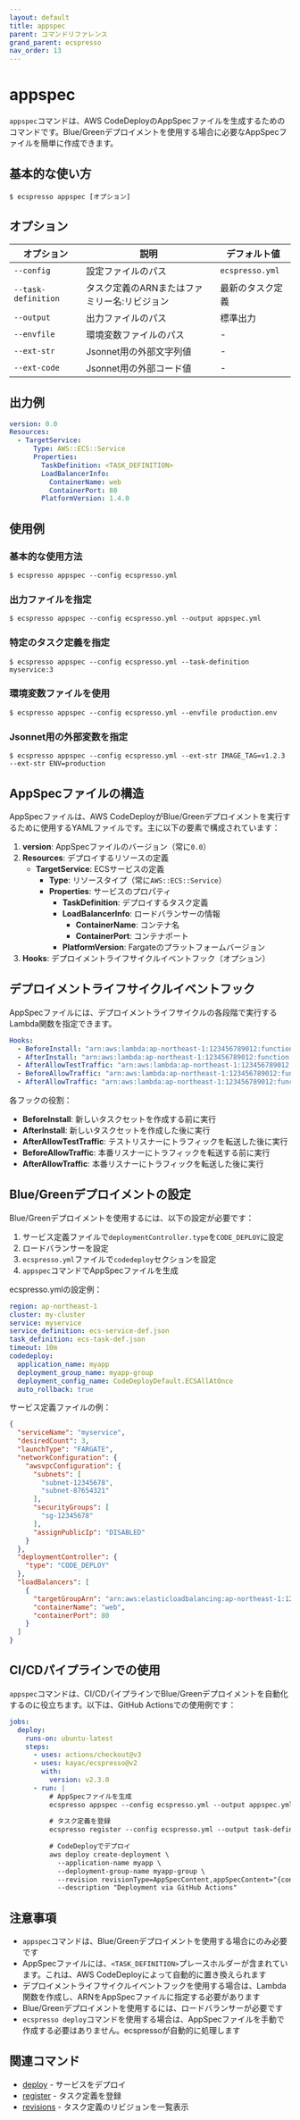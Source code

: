 ```yaml
---
layout: default
title: appspec
parent: コマンドリファレンス
grand_parent: ecspresso
nav_order: 13
---
```


# appspec

`appspec`コマンドは、AWS CodeDeployのAppSpecファイルを生成するためのコマンドです。Blue/Greenデプロイメントを使用する場合に必要なAppSpecファイルを簡単に作成できます。

## 基本的な使い方

```console
$ ecspresso appspec [オプション]
```

## オプション

| オプション | 説明 | デフォルト値 |
|------------|------|------------|
| `--config` | 設定ファイルのパス | `ecspresso.yml` |
| `--task-definition` | タスク定義のARNまたはファミリー名:リビジョン | 最新のタスク定義 |
| `--output` | 出力ファイルのパス | 標準出力 |
| `--envfile` | 環境変数ファイルのパス | - |
| `--ext-str` | Jsonnet用の外部文字列値 | - |
| `--ext-code` | Jsonnet用の外部コード値 | - |

## 出力例

```yaml
version: 0.0
Resources:
  - TargetService:
      Type: AWS::ECS::Service
      Properties:
        TaskDefinition: <TASK_DEFINITION>
        LoadBalancerInfo:
          ContainerName: web
          ContainerPort: 80
        PlatformVersion: 1.4.0
```

## 使用例

### 基本的な使用方法

```console
$ ecspresso appspec --config ecspresso.yml
```

### 出力ファイルを指定

```console
$ ecspresso appspec --config ecspresso.yml --output appspec.yml
```

### 特定のタスク定義を指定

```console
$ ecspresso appspec --config ecspresso.yml --task-definition myservice:3
```

### 環境変数ファイルを使用

```console
$ ecspresso appspec --config ecspresso.yml --envfile production.env
```

### Jsonnet用の外部変数を指定

```console
$ ecspresso appspec --config ecspresso.yml --ext-str IMAGE_TAG=v1.2.3 --ext-str ENV=production
```

## AppSpecファイルの構造

AppSpecファイルは、AWS CodeDeployがBlue/Greenデプロイメントを実行するために使用するYAMLファイルです。主に以下の要素で構成されています：

1. **version**: AppSpecファイルのバージョン（常に`0.0`）
2. **Resources**: デプロイするリソースの定義
   - **TargetService**: ECSサービスの定義
     - **Type**: リソースタイプ（常に`AWS::ECS::Service`）
     - **Properties**: サービスのプロパティ
       - **TaskDefinition**: デプロイするタスク定義
       - **LoadBalancerInfo**: ロードバランサーの情報
         - **ContainerName**: コンテナ名
         - **ContainerPort**: コンテナポート
       - **PlatformVersion**: Fargateのプラットフォームバージョン
3. **Hooks**: デプロイメントライフサイクルイベントフック（オプション）

## デプロイメントライフサイクルイベントフック

AppSpecファイルには、デプロイメントライフサイクルの各段階で実行するLambda関数を指定できます。

```yaml
Hooks:
  - BeforeInstall: "arn:aws:lambda:ap-northeast-1:123456789012:function:BeforeInstallHook"
  - AfterInstall: "arn:aws:lambda:ap-northeast-1:123456789012:function:AfterInstallHook"
  - AfterAllowTestTraffic: "arn:aws:lambda:ap-northeast-1:123456789012:function:AfterAllowTestTrafficHook"
  - BeforeAllowTraffic: "arn:aws:lambda:ap-northeast-1:123456789012:function:BeforeAllowTrafficHook"
  - AfterAllowTraffic: "arn:aws:lambda:ap-northeast-1:123456789012:function:AfterAllowTrafficHook"
```

各フックの役割：

- **BeforeInstall**: 新しいタスクセットを作成する前に実行
- **AfterInstall**: 新しいタスクセットを作成した後に実行
- **AfterAllowTestTraffic**: テストリスナーにトラフィックを転送した後に実行
- **BeforeAllowTraffic**: 本番リスナーにトラフィックを転送する前に実行
- **AfterAllowTraffic**: 本番リスナーにトラフィックを転送した後に実行

## Blue/Greenデプロイメントの設定

Blue/Greenデプロイメントを使用するには、以下の設定が必要です：

1. サービス定義ファイルで`deploymentController.type`を`CODE_DEPLOY`に設定
2. ロードバランサーを設定
3. `ecspresso.yml`ファイルで`codedeploy`セクションを設定
4. `appspec`コマンドでAppSpecファイルを生成

ecspresso.ymlの設定例：

```yaml
region: ap-northeast-1
cluster: my-cluster
service: myservice
service_definition: ecs-service-def.json
task_definition: ecs-task-def.json
timeout: 10m
codedeploy:
  application_name: myapp
  deployment_group_name: myapp-group
  deployment_config_name: CodeDeployDefault.ECSAllAtOnce
  auto_rollback: true
```

サービス定義ファイルの例：

```json
{
  "serviceName": "myservice",
  "desiredCount": 3,
  "launchType": "FARGATE",
  "networkConfiguration": {
    "awsvpcConfiguration": {
      "subnets": [
        "subnet-12345678",
        "subnet-87654321"
      ],
      "securityGroups": [
        "sg-12345678"
      ],
      "assignPublicIp": "DISABLED"
    }
  },
  "deploymentController": {
    "type": "CODE_DEPLOY"
  },
  "loadBalancers": [
    {
      "targetGroupArn": "arn:aws:elasticloadbalancing:ap-northeast-1:123456789012:targetgroup/blue/abcdef1234567890",
      "containerName": "web",
      "containerPort": 80
    }
  ]
}
```

## CI/CDパイプラインでの使用

`appspec`コマンドは、CI/CDパイプラインでBlue/Greenデプロイメントを自動化するのに役立ちます。以下は、GitHub Actionsでの使用例です：

```yaml
jobs:
  deploy:
    runs-on: ubuntu-latest
    steps:
      - uses: actions/checkout@v3
      - uses: kayac/ecspresso@v2
        with:
          version: v2.3.0
      - run: |
          # AppSpecファイルを生成
          ecspresso appspec --config ecspresso.yml --output appspec.yml
          
          # タスク定義を登録
          ecspresso register --config ecspresso.yml --output task-definition-arn.txt
          
          # CodeDeployでデプロイ
          aws deploy create-deployment \
            --application-name myapp \
            --deployment-group-name myapp-group \
            --revision revisionType=AppSpecContent,appSpecContent="{content: $(cat appspec.yml | jq -R -s .)}" \
            --description "Deployment via GitHub Actions"
```

## 注意事項

- `appspec`コマンドは、Blue/Greenデプロイメントを使用する場合にのみ必要です
- AppSpecファイルには、`<TASK_DEFINITION>`プレースホルダーが含まれています。これは、AWS CodeDeployによって自動的に置き換えられます
- デプロイメントライフサイクルイベントフックを使用する場合は、Lambda関数を作成し、ARNをAppSpecファイルに指定する必要があります
- Blue/Greenデプロイメントを使用するには、ロードバランサーが必要です
- `ecspresso deploy`コマンドを使用する場合は、AppSpecファイルを手動で作成する必要はありません。ecspressoが自動的に処理します

## 関連コマンド

- [deploy](./deploy.html) - サービスをデプロイ
- [register](./register.html) - タスク定義を登録
- [revisions](./revisions.html) - タスク定義のリビジョンを一覧表示
